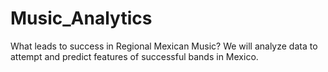 # Music_Analytics
What leads to success in Regional Mexican Music? We will analyze data to attempt and predict features of successful bands in Mexico.
